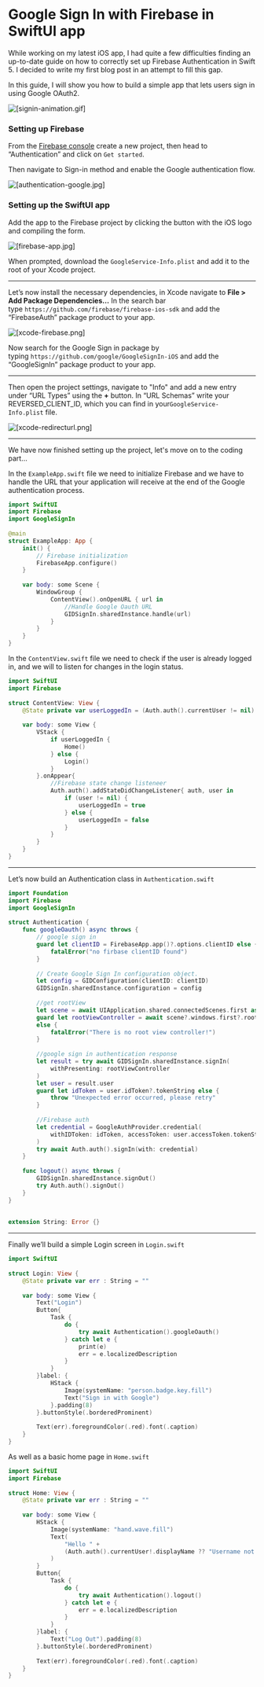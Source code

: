 # Google Sign In with Firebase in SwiftUI app

While working on my latest iOS app, I had quite a few difficulties finding an up-to-date guide on how to correctly set up Firebase Authentication in Swift 5.
I decided to write my first blog post in an attempt to fill this gap.

In this guide, I will show you how to build a simple app that lets users sign in using Google OAuth2.

![[signin-animation.gif]](https://miro.medium.com/v2/resize:fit:1400/1*CwsphXmDv0pLLRYwZrA6CQ.gif)
### Setting up Firebase
From the [Firebase console](https://console.firebase.google.com/u/0/) create a new project, then head to “Authentication” and click on `Get started`.

Then navigate to Sign-in method and enable the Google authentication flow.

![[authentication-google.jpg]](https://miro.medium.com/v2/resize:fit:1400/format:webp/1*TqxMMQFd0fmyGLCMOpqhDg.jpeg)

### Setting up the SwiftUI app
Add the app to the Firebase project by clicking the button with the iOS logo and compiling the form.

![[firebase-app.jpg]](https://miro.medium.com/v2/resize:fit:1400/format:webp/1*tIXOjHejPKHFctAuwF3eUA.jpeg)

When prompted, download the `GoogleService-Info.plist` and add it to the root of your Xcode project.

---

Let’s now install the necessary dependencies, in Xcode navigate to **File > Add Package Dependencies…**
In the search bar type `https://github.com/firebase/firebase-ios-sdk` and add the “FirebaseAuth” package product to your app.

![[xcode-firebase.png]](https://miro.medium.com/v2/resize:fit:1400/format:webp/1*ETnOAQyTA3HG3-AKiqKH4w.png)

Now search for the Google Sign in package by typing `https://github.com/google/GoogleSignIn-iOS` and add the “GoogleSignIn” package product to your app.

---

Then open the project settings, navigate to "Info" and add a new entry under “URL Types” using the **+** button.
In “URL Schemas” write your REVERSED_CLIENT_ID, which you can find in your`GoogleService-Info.plist` file.

![[xcode-redirecturl.png]](https://miro.medium.com/v2/resize:fit:1400/format:webp/1*ITkCxZKDPb6r8Dy8WDXQHQ.png)

---

We have now finished setting up the project, let's move on to the coding part...

In the `ExampleApp.swift` file we need to initialize Firebase and we have to handle the URL that your application will receive at the end of the Google authentication process.

```swift
import SwiftUI  
import Firebase  
import GoogleSignIn  
  
@main  
struct ExampleApp: App {  
    init() {  
        // Firebase initialization  
        FirebaseApp.configure()  
    }  
  
    var body: some Scene {  
        WindowGroup {  
            ContentView().onOpenURL { url in  
                //Handle Google Oauth URL  
                GIDSignIn.sharedInstance.handle(url)  
            }  
        }  
    }  
}
```

In the `ContentView.swift` file we need to check if the user is already logged in, and we will to listen for changes in the login status.

```swift
import SwiftUI  
import Firebase  
  
struct ContentView: View {  
    @State private var userLoggedIn = (Auth.auth().currentUser != nil)  
  
    var body: some View {  
        VStack {  
            if userLoggedIn {  
                Home()  
            } else {  
                Login()  
            }  
        }.onAppear{  
            //Firebase state change listeneer  
            Auth.auth().addStateDidChangeListener{ auth, user in  
                if (user != nil) {  
                    userLoggedIn = true  
                } else {  
                    userLoggedIn = false  
                }  
            }  
        }  
    }  
}
```

---

Let’s now build an Authentication class in `Authentication.swift`

```swift
import Foundation  
import Firebase  
import GoogleSignIn  
  
struct Authentication {  
    func googleOauth() async throws {  
        // google sign in  
        guard let clientID = FirebaseApp.app()?.options.clientID else {  
            fatalError("no firbase clientID found")  
        }  
  
        // Create Google Sign In configuration object.  
        let config = GIDConfiguration(clientID: clientID)  
        GIDSignIn.sharedInstance.configuration = config  
          
        //get rootView  
        let scene = await UIApplication.shared.connectedScenes.first as? UIWindowScene  
        guard let rootViewController = await scene?.windows.first?.rootViewController  
        else {  
            fatalError("There is no root view controller!")  
        }  
          
        //google sign in authentication response  
        let result = try await GIDSignIn.sharedInstance.signIn(  
            withPresenting: rootViewController  
        )  
        let user = result.user  
        guard let idToken = user.idToken?.tokenString else {  
            throw "Unexpected error occurred, please retry"  
        }  
          
        //Firebase auth  
        let credential = GoogleAuthProvider.credential(  
            withIDToken: idToken, accessToken: user.accessToken.tokenString  
        )  
        try await Auth.auth().signIn(with: credential)  
    }  
      
    func logout() async throws {  
        GIDSignIn.sharedInstance.signOut()  
        try Auth.auth().signOut()  
    }  
}  
  
  
extension String: Error {}
```

---

Finally we’ll build a simple Login screen in `Login.swift`
```swift
import SwiftUI  
  
struct Login: View {  
    @State private var err : String = ""  
      
    var body: some View {  
        Text("Login")  
        Button{  
            Task {  
                do {  
                    try await Authentication().googleOauth()  
                } catch let e {  
                    print(e)  
                    err = e.localizedDescription  
                }  
            }  
        }label: {  
            HStack {  
                Image(systemName: "person.badge.key.fill")  
                Text("Sign in with Google")  
            }.padding(8)  
        }.buttonStyle(.borderedProminent)  
          
        Text(err).foregroundColor(.red).font(.caption)  
    }  
}
```

As well as a basic home page in `Home.swift`

```swift
import SwiftUI  
import Firebase  
  
struct Home: View {  
    @State private var err : String = ""  
      
    var body: some View {  
        HStack {  
            Image(systemName: "hand.wave.fill")  
            Text(  
                "Hello " +  
                (Auth.auth().currentUser!.displayName ?? "Username not found")  
            )  
        }  
        Button{  
            Task {  
                do {  
                    try await Authentication().logout()  
                } catch let e {  
                    err = e.localizedDescription  
                }  
            }  
        }label: {  
            Text("Log Out").padding(8)  
        }.buttonStyle(.borderedProminent)  
          
        Text(err).foregroundColor(.red).font(.caption)  
    }  
}
```
